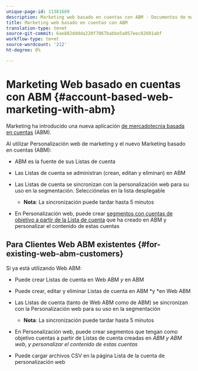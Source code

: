 ```yaml
---
unique-page-id: 11381689
description: Marketing web basado en cuentas con ABM - Documentos de marketing - Documentación del producto
title: Marketing web basado en cuentas con ABM
translation-type: tm+mt
source-git-commit: 6ae882dddda220f7067babbe5a057eec82601abf
workflow-type: tm+mt
source-wordcount: '212'
ht-degree: 0%

---
```



# Marketing Web basado en cuentas con ABM {#account-based-web-marketing-with-abm}

Marketing ha introducido una nueva aplicación [de mercadotecnia basada en cuentas](https://docs.marketo.com/display/docs/account+based+marketing) (ABM).

Al utilizar Personalización web de marketing y el nuevo Marketing basado en cuentas (ABM):

* ABM es la fuente de sus Listas de cuenta
* Las Listas de cuenta se administran (crean, editan y eliminan) en ABM
* Las Listas de cuenta se sincronizan con la personalización web para su uso en la segmentación. Selecciónelas en la lista desplegable

   * **Nota**: La sincronización puede tardar hasta 5 minutos

* En Personalización web, puede crear [segmentos con cuentas de objetivo a partir de la Lista de cuenta](create-a-segment-using-an-account-list.md) que ha creado en ABM y personalizar el contenido de estas cuentas

## Para Clientes Web ABM existentes {#for-existing-web-abm-customers}

Si ya está utilizando Web ABM:

* Puede crear Listas de cuenta en Web ABM *y* en ABM
* Puede crear, editar y eliminar Listas de cuenta en ABM *y *en Web ABM
* Las Listas de cuenta (tanto de Web ABM como de ABM) se sincronizan con la Personalización web para su uso en la segmentación

   * **Nota**: La sincronización puede tardar hasta 5 minutos

* En Personalización web, puede crear segmentos que tengan como objetivo cuentas a partir de Listas de cuenta creadas en *ABM y ABM web, y personalizar el contenido de estas cuentas*
* Puede cargar archivos CSV en la página Lista de la cuenta de personalización web

